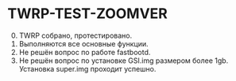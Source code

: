  # TWRP-TEST-ZOOMVER
0. TWRP собрано, протестировано.
1. Выполняются все основные функции.
2. Не решён вопрос по работе fastbootd.
3. Не решён вопрос по установке GSI.img размером более 1gb. Установка super.img проходит успешно.

